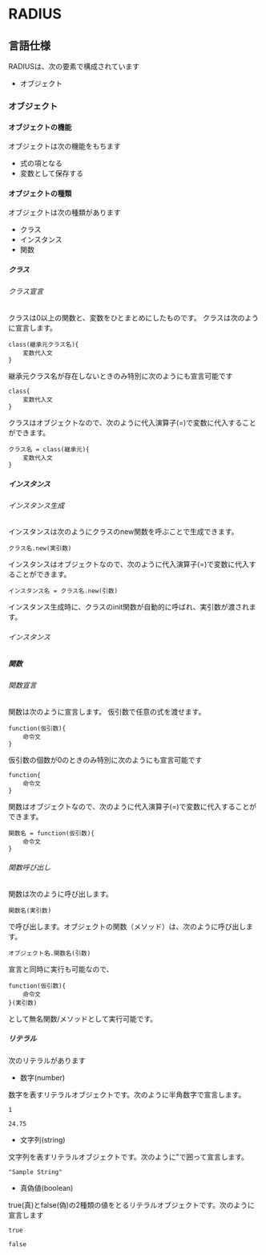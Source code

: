 # RADIUS

## 言語仕様

RADIUSは、次の要素で構成されています
* オブジェクト

### オブジェクト

#### オブジェクトの機能
オブジェクトは次の機能をもちます
* 式の項となる
* 変数として保存する

#### オブジェクトの種類
オブジェクトは次の種類があります
* クラス
* インスタンス
* 関数

##### クラス
###### クラス宣言
クラスは0以上の関数と、変数をひとまとめにしたものです。
クラスは次のように宣言します。
```
class(継承元クラス名){
    変数代入文
}
```
継承元クラス名が存在しないときのみ特別に次のようにも宣言可能です
```
class{
    変数代入文
}
```
クラスはオブジェクトなので、次のように代入演算子(=)で変数に代入することができます。

```
クラス名 = class(継承元){
    変数代入文
}
```

##### インスタンス
###### インスタンス生成
インスタンスは次のようにクラスのnew関数を呼ぶことで生成できます。
```
クラス名.new(実引数)
```
インスタンスはオブジェクトなので、次のように代入演算子(=)で変数に代入することができます。

```
インスタンス名 = クラス名.new(引数)
```
インスタンス生成時に、クラスのinit関数が自動的に呼ばれ、実引数が渡されます。

###### インスタンス

##### 関数
###### 関数宣言
関数は次のように宣言します。
仮引数で任意の式を渡せます。
```
function(仮引数){
    命令文
}
```
仮引数の個数が0のときのみ特別に次のようにも宣言可能です
```
function{
    命令文
}
```

関数はオブジェクトなので、次のように代入演算子(=)で変数に代入することができます。
```
関数名 = function(仮引数){
    命令文
}
```
###### 関数呼び出し
関数は次のように呼び出します。
```
関数名(実引数)
```
で呼び出します。オブジェクトの関数（メソッド）は、次のように呼び出します。
```
オブジェクト名.関数名(引数)
```

宣言と同時に実行も可能なので、
```
function(仮引数){
    命令文
}(実引数)
```
として無名関数/メソッドとして実行可能です。

##### リテラル
次のリテラルがあります

* 数字(number)

数字を表すリテラルオブジェクトです。次のように半角数字で宣言します。
```
1
```
```
24.75
```
* 文字列(string)

文字列を表すリテラルオブジェクトです。次のように"で囲って宣言します。
```
"Sample String"
```

* 真偽値(boolean)

true(真)とfalse(偽)の2種類の値をとるリテラルオブジェクトです。次のように宣言します
```
true
```
```
false
```

